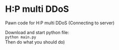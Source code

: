 # H:P multi DDoS
Pawn code for H:P multi DDoS (Connecting to server)

Download and start python file:<br>
`python main.py`<br>
Then do what you should do)
